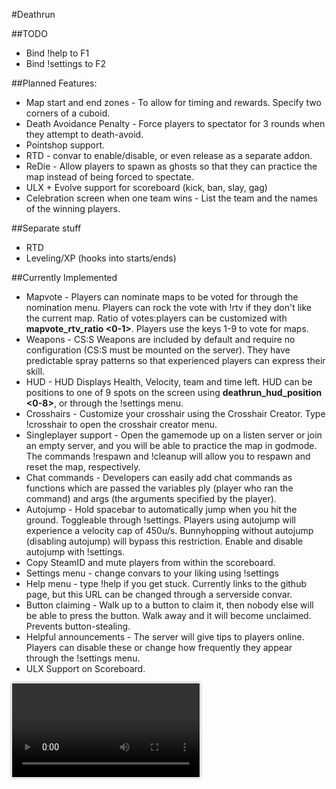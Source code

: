 #Deathrun

##TODO
* Bind !help to F1
* Bind !settings to F2

##Planned Features:
* Map start and end zones - To allow for timing and rewards. Specify two corners of a cuboid.
* Death Avoidance Penalty - Force players to spectator for 3 rounds when they attempt to death-avoid.
* Pointshop support.
* RTD - convar to enable/disable, or even release as a separate addon.
* ReDie - Allow players to spawn as ghosts so that they can practice the map instead of being forced to spectate.
* ULX + Evolve support for scoreboard (kick, ban, slay, gag)
* Celebration screen when one team wins - List the team and the names of the winning players.

##Separate stuff
* RTD
* Leveling/XP (hooks into starts/ends)

##Currently Implemented
* Mapvote - Players can nominate maps to be voted for through the nomination menu. Players can rock the vote with !rtv if they don't like the current map. Ratio of votes:players can be customized with **mapvote_rtv_ratio <0-1>**. Players use the keys 1-9 to vote for maps.
* Weapons - CS:S Weapons are included by default and require no configuration (CS:S must be mounted on the server). They have predictable spray patterns so that experienced players can express their skill. 
* HUD - HUD Displays Health, Velocity, team and time left. HUD can be positions to one of 9 spots on the screen using **deathrun_hud_position <0-8>**, or through the !settings menu.
* Crosshairs - Customize your crosshair using the Crosshair Creator. Type !crosshair to open the crosshair creator menu.
* Singleplayer support - Open the gamemode up on a listen server or join an empty server, and you will be able to practice the map in godmode. The commands !respawn and !cleanup will allow you to respawn and reset the map, respectively.
* Chat commands - Developers can easily add chat commands as functions which are passed the variables ply (player who ran the command) and args (the arguments specified by the player).
* Autojump - Hold spacebar to automatically jump when you hit the ground. Toggleable through !settings. Players using autojump will experience a velocity cap of 450u/s. Bunnyhopping without autojump (disabling autojump) will bypass this restriction. Enable and disable autojump with !settings.
* Copy SteamID and mute players from within the scoreboard.
* Settings menu - change convars to your liking using !settings
* Help menu - type !help if you get stuck. Currently links to the github page, but this URL can be changed through a serverside convar.
* Button claiming - Walk up to a button to claim it, then nobody else will be able to press the button. Walk away and it will become unclaimed. Prevents button-stealing.
* Helpful announcements - The server will give tips to players online. Players can disable these or change how frequently they appear through the !settings menu.
* ULX Support on Scoreboard.

<video style="min-width: 20px; min-height: 20px; border: 1px solid #fff; box-shadow: 0 0 4px rgba( 0, 0, 0, 0.4 );" src="https://d.maxfile.ro/ipmzgxrrom.webm" controls="controls">Your browser doesn't support HTML 5 videos!</video>